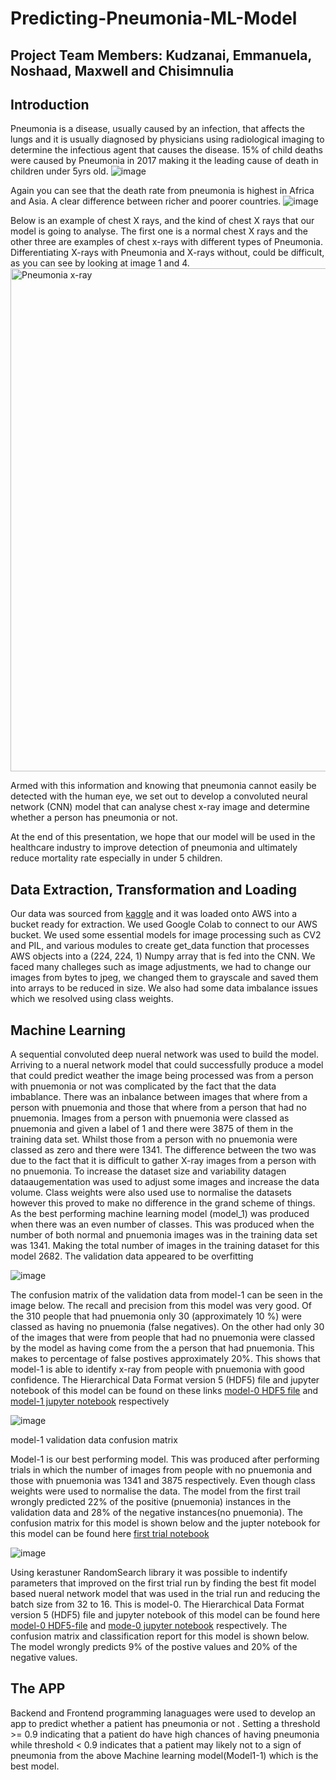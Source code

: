 # Predicting-Pneumonia-ML-Model
## Project Team Members: Kudzanai, Emmanuela, Noshaad, Maxwell and Chisimnulia
## Introduction
Pneumonia is a disease, usually caused by an infection, that affects the lungs and it is usually diagnosed by physicians using radiological imaging to determine the infectious agent that causes the disease. 15% of child deaths were caused by Pneumonia in 2017 making it the leading cause of death in children under 5yrs old.
![image](https://user-images.githubusercontent.com/99673859/187027944-a97507ed-63f1-46a8-900d-815d75f6de8f.png)

Again you can see that the death rate from pneumonia is highest in  Africa and Asia. A clear difference between richer and poorer countries. 
![image](https://user-images.githubusercontent.com/99673859/187027977-6c94c1a7-74fb-4c79-b87a-2d68c4798358.png)

Below is an example of chest X rays, and the kind of chest X rays that our model is going to analyse. The first one is a normal chest X rays and the other three are  examples of chest x-rays with different types of Pneumonia. Differentiating X-rays with Pneumonia and X-rays without, could be difficult, as you can see by looking at image 1 and 4.
<img width="805" alt="Pneumonia x-ray" src="https://user-images.githubusercontent.com/85926823/187033122-ac193f92-c356-419c-acd5-71d63594edf8.png">

Armed with this information and knowing that pneumonia cannot easily be detected with the human eye, we set out to develop a convoluted neural network (CNN) model that  can analyse chest x-ray image and determine whether a person has pneumonia or not.

At the end of this presentation, we hope that our model will be used in the healthcare industry to improve detection of pneumonia and ultimately reduce mortality rate especially in under 5 children.

## Data Extraction, Transformation and Loading
Our data was sourced from <a href="https://www.kaggle.com/datasets/paultimothymooney/chest-xray-pneumonia">kaggle</a>
 and it was loaded onto AWS into a bucket ready for extraction. We used Google Colab to connect to our AWS bucket. We used some essential models for image processing such as CV2 and PIL, and various modules to create  get_data function that processes AWS objects into a (224, 224, 1) Numpy array that is fed into the CNN. We faced many challeges such as image adjustments, we had to change our images from bytes to jpeg, we changed them to grayscale and saved them into arrays to be reduced in size. We also had some data imbalance issues which we resolved using class weights.
 



## Machine Learning
A sequential convoluted deep nueral network was used to build the model. Arriving to a nueral network model that could successfully produce a model that could predict weather the image being processed was from a person with pnuemonia or not was complicated by the fact that the data imbablance.  There was an inbalance between images that where from a person with pnuemonia and those that where from a person that had no pnuemonia. Images from a person with pnuemonia were classed as pnuemonia and given a label of 1 and there were 3875 of them in the training data set. Whilst those from a person with no pnuemonia were classed as zero and there were 1341. The difference between the two was due to the fact that it is difficult to gather X-ray images from a person with no pnuemonia. To increase the dataset size and variability datagen dataaugementation was used to adjust some images and increase the data volume. Class weights were also used use to normalise the datasets however this proved to make no difference in the grand scheme of things. As the best performing machine learning model (model_1) was produced when there was an even number of classes. This was produced when the number of both normal and pnuemonia images was  in the training data set was 1341. Making the total number of images in the training dataset for this model 2682. The validation data appeared to be overfitting

![image](https://github.com/mayooks/Predicting-Pneumonia-ML-Model/blob/main/Images/final_optimised_model_performance.png)


The confusion matrix of the validation data from model-1 can be seen in the image below. The recall and precision from this model was very good. Of the 310 people that had pnuemonia only 30 (approximately 10 %) were classed as having no pnuemonia (false negatives). On the other had only 30 of the images that were from people that had no pnuemonia were classed by the model as having come from the a person that had pnuemonia. This makes to percentage of false postives approximately 20%. This shows that model-1 is able to identify x-ray from people with pnuemonia with good confidence. The Hierarchical Data Format version 5 (HDF5) file and jupyter notebook of this model can be found on these links <a href="https://github.com/mayooks/Predicting-Pneumonia-ML-Model/blob/main/Notebooks/model-0_(HDF5)_file.h5">model-0 HDF5 file</a>
 and <a href="https://github.com/mayooks/Predicting-Pneumonia-ML-Model/blob/main/Notebooks/model-1_(HDF5)_file.h5">model-1 jupyter notebook</a>
 respectively

![image](https://github.com/mayooks/Predicting-Pneumonia-ML-Model/blob/main/Images/final_optimised_model_confustion_matrix.png)
  <figcaption>model-1 validation data confusion matrix</figcaption>
</figure>

Model-1 is our best performing model. This was produced after performing trials in which the number of images from people with no pnuemonia and those with pnuemonia was 1341 and 3875 respectively. Even though class weights were used to normalise the data. The model from the first trail wrongly predicted 22% of the positive (pnuemonia) instances in the validation data and 28% of the negative instances(no pnuemonia). The confusion matrix for this model is shown below and the jupter notebook for this model can be found here <a href="https://github.com/mayooks/Predicting-Pneumonia-ML-Model/blob/main/Notebooks/First_trial_notebook.ipynb">first trial notebook</a>


![image](https://github.com/mayooks/Predicting-Pneumonia-ML-Model/blob/main/Images/first_trial_model_performance.png)

Using kerastuner RandomSearch library it was possible to indentify parameters that improved on the first trial run by finding the best fit model based nueral network model that was used in the trial run and reducing the batch size from 32 to 16. This is model-0. The Hierarchical Data Format version 5 (HDF5) file and jupyter notebook of this model can be found here <a href="https://github.com/mayooks/Predicting-Pneumonia-ML-Model/blob/main/Notebooks/model-1_(HDF5)_file.h5">model-0 HDF5-file</a>
 and <a href="https://github.com/mayooks/Predicting-Pneumonia-ML-Model/blob/main/Notebooks/model-0_jupyter_notebook.ipynb">mode-0 jupyter notebook</a> respectively. The confusion matrix and classification report for this model is shown below. The model wrongly predicts 9% of the postive values and 20% of the negative values.  

## The APP
Backend and Frontend programming lanaguages were used to develop an app to predict whether a patient has pneumonia or not . Setting a threshold >= 0.9 indicating that a patient do have high chances of having pneumonia while threshold < 0.9 indicates that a patient may likely not to a sign of pneumonia from the above Machine learning model(Model1-1) which is the best model.


